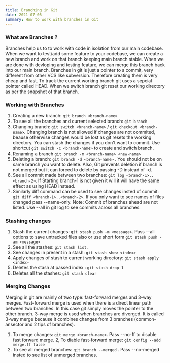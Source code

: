 ```yaml
---
title: Branching in Git
date: 2021-07-05
summary: How to work with branches in Git
---
```


### What are Branches ?
Branches help us to to work with code in isolation from our main codebase. When we want to test/add some feature to your codebase, we can create a new branch and work on that branch keeping main branch stable. When we are done with devloping and testing feature, we can merge this branch back into our main branch. Branches in git is just a pointer to a commit, very different from other VCS like subversion. Therefore creating them is very cheap and fast. To track the current working branch git uses a sepcial pointer called HEAD. When we switch branch git reset our working directory as per the snapshot of that branch.

### Working with Branches
1. Creating a new branch: `git branch <branch-name>`
2. To see all the branches and current selected branch: `git branch`
3. Changing branch: `git switch <branch-name>` / `git checkout <branch-name>`. Changing branch is not allowed if changes are not commited, beause otherwise changes would be lost as git resets the working directory. You can stash the changes if you don't want  to commit. Use shortcut `git switch -C <branch-name>` to create and switch branch.
4. Renaming a branch `git branch -m <branch-name> <new-name>`
5. Deleting a branch: `git branch -d <branch-name>` . You should not be on same branch you want to delete. Also, Git prevents deletion if branch is not merged but it can forced to  delete by passing -D instead of -d.
6. See all commit made between two branches: `git log <branch-1>..<branch-2>`. If Starting branch-1 is not given it will it will have the same effect as using HEAD instead. 
7. Similarly diff command can be used to see changes insted of commit: `git diff <branch-1>..<branch-2>`. If you only want to see names of files changed pass --name-only.
Note: Commit of branches ahead are not listed. Use --all in git log to see commits across all branches.


### Stashing changes
1. Stash the current changes: `git stash push -m <message>`. Pass --all options to save untracked files also or use short form `git stash push -am <message>`
2. See all the stashes: `git stash list`.
3. See changes in present in a stash: `git stash show <index>`
4. Apply changes of stash to current working directory: `git stash apply <index>`
5. Deletes the stash at passed index : `git stash drop 1`
6. Deletes all the stashes: `git stash clear`

### Merging Changes
Merging in git are mainly of two type: fast-forward merges and 3-way merges. Fast-forward merge is used when there is a direct linear path between two branches. In this case git simply moves the pointer to the other branch. 3-way merge is used when branches are diverged. It is called 3-way merge because it combines changes from 3 branches (common-ansector and 2 tips of branches).
1. To merge changes: `git merge <branch-name>`. Pass --no-ff to disable fast forward merge.
2, To diable fast-forward merge: `git config --add merge.ff false`
3. To see all merged branches: `git branch --merged` . Pass --no-merged insted to see list of unmerged branches.

